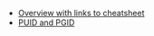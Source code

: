 
- [Overview with links to cheatsheet](https://devopscycle.com/blog/the-ultimate-docker-compose-cheat-sheet/)
- [PUID and PGID](https://docs.linuxserver.io/general/understanding-puid-and-pgid/)